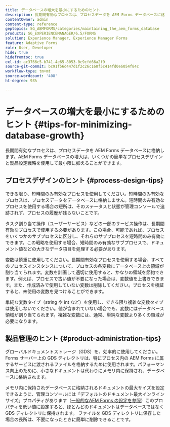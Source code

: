 ```yaml
---
title: データベースの増大を最小にするためのヒント
description: 長期間有効なプロセスは、プロセスデータを AEM Forms データベースに格納します。AEM Forms データベースの増大は、いくつかの簡単なプロセスデザインと製品設定戦略を使用して最小限に抑えることができます。
contentOwner: admin
content-type: reference
geptopics: SG_AEMFORMS/categories/maintaining_the_aem_forms_database
products: SG_EXPERIENCEMANAGER/6.5/FORMS
solution: Experience Manager, Experience Manager Forms
feature: Adaptive Forms
role: User, Developer
hide: true
hidefromtoc: true
exl-id: ac3766c5-b741-4e65-8053-0c9cfd66a2f9
source-git-commit: bc91f56d447d1f2c26c160f5c414fd0e6054f84c
workflow-type: tm+mt
source-wordcount: '408'
ht-degree: 93%

---
```


# データベースの増大を最小にするためのヒント {#tips-for-minimizing-database-growth}

長期間有効なプロセスは、プロセスデータを AEM Forms データベースに格納します。AEM Forms データベースの増大は、いくつかの簡単なプロセスデザインと製品設定戦略を使用して最小限に抑えることができます。

## プロセスデザインのヒント {#process-design-tips}

できる限り、短時間のみ有効なプロセスを使用してください。短時間のみ有効なプロセスは、プロセスデータをデータベースに格納しません。短時間のみ有効なプロセスを使用する場合の短所は、そのステータスと状態が管理コンソールで追跡されず、プロセスの履歴が残らないことです。

タスク割り当て操作（ユーザーサービス）などの一部のサービス操作は、長期間有効なプロセスで使用する必要があります。この場合、可能であれば、プロセスをいくつかのサブプロセスに区分し、それらのサブプロセスを短時間のみ有効にできます。この戦略を使用する場合、短時間のみ有効なサブプロセスで、ドキュメント値などの大きなデータ項目を処理する必要があります。

変数は慎重に使用してください。長期間有効なプロセスを使用する場合、すべてのプロセスインスタンスについて、プロセスの各変数にデータベース上の領域が割り当てられます。変数を計画して適切に使用すると、かなりの領域を節約できます。例えば、プロセスで古い値が不要になった場合は、変数値を上書きできます。また、作成済みで使用していない変数は削除してください。プロセスを検証すると、未使用の変数を見つけることができます。

単純な変数タイプ（string や int など）を使用し、できる限り複雑な変数タイプは使用しないでください。値が含まれていない場合でも、変数にはデータベース領域が割り当てられます。複雑な変数には、通常、単純な変数より多くの領域が必要になります。

## 製品管理のヒント {#product-administration-tips}

グローバルドキュメントストレージ（GDS）を、効率的に使用してください。Forms サーバー上の GDS ディレクトリは、特にプロセス内の AEM Forms に属するサービスに渡されるファイルを格納するために使用されます。パフォーマンス向上のために、小さなドキュメントは代わりにメモリ内に保持され、データベースに格納されます。

メモリ内に保持されデータベースに格納されるドキュメントの最大サイズを設定できるように、管理コンソールには「デフォルトのドキュメント最大インラインサイズ」プロパティがあります（[&#x200B; 一般的なAEM Forms の設定を参照 &#x200B;](/help/forms/using/admin-help/configure-general-aem-forms-settings.md#configure-general-aem-forms-settings)）このプロパティを低い値に設定すると、ほとんどのドキュメントはデータベースではなく GDS ディレクトリに保持されます。 ファイルを GDS ディレクトリに保存した場合の長所は、不要になったときに簡単に削除できることです。
